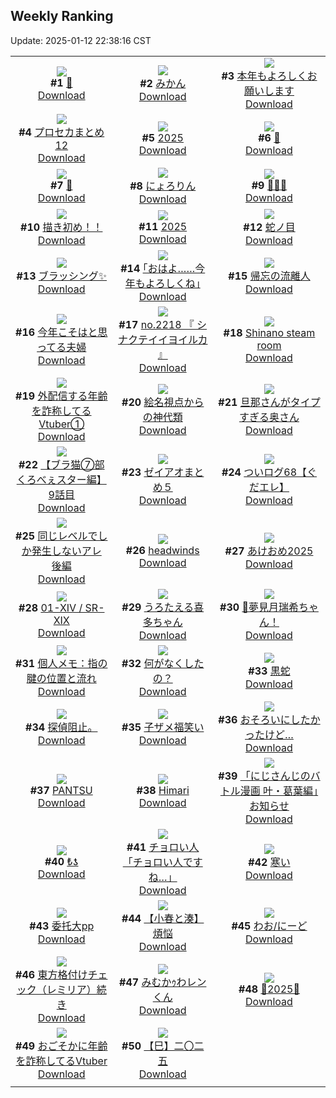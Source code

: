 ## Weekly Ranking
Update: 2025-01-12 22:38:16 CST

|      |      |      |
| :----: | :----: | :----: |
| ![](https://i.pixiv.re/c/240x480/img-master/img/2025/01/06/00/40/09/125946101_p0_master1200.jpg)<br>**#1** [🐍](https://www.pixiv.net/artworks/125946101)<br>[Download](https://i.pixiv.re/img-original/img/2025/01/06/00/40/09/125946101_p0.png) | ![](https://i.pixiv.re/c/240x480/img-master/img/2025/01/06/20/30/01/125967925_p0_master1200.jpg)<br>**#2** [みかん](https://www.pixiv.net/artworks/125967925)<br>[Download](https://i.pixiv.re/img-original/img/2025/01/06/20/30/01/125967925_p0.png) | ![](https://i.pixiv.re/c/240x480/img-master/img/2025/01/06/19/31/27/125966179_p0_master1200.jpg)<br>**#3** [本年もよろしくお願いします](https://www.pixiv.net/artworks/125966179)<br>[Download](https://i.pixiv.re/img-original/img/2025/01/06/19/31/27/125966179_p0.jpg) |
| ![](https://i.pixiv.re/c/240x480/img-master/img/2025/01/05/20/58/15/125936436_p0_master1200.jpg)<br>**#4** [プロセカまとめ12](https://www.pixiv.net/artworks/125936436)<br>[Download](https://i.pixiv.re/img-original/img/2025/01/05/20/58/15/125936436_p0.jpg) | ![](https://i.pixiv.re/c/240x480/img-master/img/2025/01/05/00/00/16/125906872_p0_master1200.jpg)<br>**#5** [2025](https://www.pixiv.net/artworks/125906872)<br>[Download](https://i.pixiv.re/img-original/img/2025/01/05/00/00/16/125906872_p0.jpg) | ![](https://i.pixiv.re/c/240x480/img-master/img/2025/01/07/04/10/24/125981673_p0_master1200.jpg)<br>**#6** [🐍](https://www.pixiv.net/artworks/125981673)<br>[Download](https://i.pixiv.re/img-original/img/2025/01/07/04/10/24/125981673_p0.png) |
| ![](https://i.pixiv.re/c/240x480/img-master/img/2025/01/06/00/19/30/125945321_p0_master1200.jpg)<br>**#7** [💖](https://www.pixiv.net/artworks/125945321)<br>[Download](https://i.pixiv.re/img-original/img/2025/01/06/00/19/30/125945321_p0.png) | ![](https://i.pixiv.re/c/240x480/img-master/img/2025/01/06/00/07/39/125944870_p0_master1200.jpg)<br>**#8** [にょろりん](https://www.pixiv.net/artworks/125944870)<br>[Download](https://i.pixiv.re/img-original/img/2025/01/06/00/07/39/125944870_p0.jpg) | ![](https://i.pixiv.re/c/240x480/img-master/img/2025/01/05/00/06/22/125907426_p0_master1200.jpg)<br>**#9** [🤍✨🤍](https://www.pixiv.net/artworks/125907426)<br>[Download](https://i.pixiv.re/img-original/img/2025/01/05/00/06/22/125907426_p0.jpg) |
| ![](https://i.pixiv.re/c/240x480/img-master/img/2025/01/06/20/09/58/125967377_p0_master1200.jpg)<br>**#10** [描き初め！！](https://www.pixiv.net/artworks/125967377)<br>[Download](https://i.pixiv.re/img-original/img/2025/01/06/20/09/58/125967377_p0.png) | ![](https://i.pixiv.re/c/240x480/img-master/img/2025/01/06/01/58/34/125948165_p0_master1200.jpg)<br>**#11** [2025](https://www.pixiv.net/artworks/125948165)<br>[Download](https://i.pixiv.re/img-original/img/2025/01/06/01/58/34/125948165_p0.png) | ![](https://i.pixiv.re/c/240x480/img-master/img/2025/01/05/00/00/28/125906939_p0_master1200.jpg)<br>**#12** [蛇ノ目](https://www.pixiv.net/artworks/125906939)<br>[Download](https://i.pixiv.re/img-original/img/2025/01/05/00/00/28/125906939_p0.jpg) |
| ![](https://i.pixiv.re/c/240x480/img-master/img/2025/01/05/01/41/30/125910472_p0_master1200.jpg)<br>**#13** [ブラッシング✨](https://www.pixiv.net/artworks/125910472)<br>[Download](https://i.pixiv.re/img-original/img/2025/01/05/01/41/30/125910472_p0.png) | ![](https://i.pixiv.re/c/240x480/img-master/img/2025/01/06/17/08/53/125962046_p0_master1200.jpg)<br>**#14** [｢おはよ……今年もよろしくね｣](https://www.pixiv.net/artworks/125962046)<br>[Download](https://i.pixiv.re/img-original/img/2025/01/06/17/08/53/125962046_p0.jpg) | ![](https://i.pixiv.re/c/240x480/img-master/img/2025/01/05/01/47/21/125909921_p0_master1200.jpg)<br>**#15** [帰忘の流離人](https://www.pixiv.net/artworks/125909921)<br>[Download](https://i.pixiv.re/img-original/img/2025/01/05/01/47/21/125909921_p0.png) |
| ![](https://i.pixiv.re/c/240x480/img-master/img/2025/01/06/00/03/22/125944600_p0_master1200.jpg)<br>**#16** [今年こそはと思ってる夫婦](https://www.pixiv.net/artworks/125944600)<br>[Download](https://i.pixiv.re/img-original/img/2025/01/06/00/03/22/125944600_p0.jpg) | ![](https://i.pixiv.re/c/240x480/img-master/img/2025/01/06/23/44/48/125975173_p0_master1200.jpg)<br>**#17** [no.2218 『 シナクテイイヨイルカ 』](https://www.pixiv.net/artworks/125975173)<br>[Download](https://i.pixiv.re/img-original/img/2025/01/06/23/44/48/125975173_p0.jpg) | ![](https://i.pixiv.re/c/240x480/img-master/img/2025/01/06/15/05/15/125959611_p0_master1200.jpg)<br>**#18** [Shinano steam room](https://www.pixiv.net/artworks/125959611)<br>[Download](https://i.pixiv.re/img-original/img/2025/01/06/15/05/15/125959611_p0.jpg) |
| ![](https://i.pixiv.re/c/240x480/img-master/img/2025/01/06/20/59/31/125968884_p0_master1200.jpg)<br>**#19** [外配信する年齢を詐称してるVtuber①](https://www.pixiv.net/artworks/125968884)<br>[Download](https://i.pixiv.re/img-original/img/2025/01/06/20/59/31/125968884_p0.jpg) | ![](https://i.pixiv.re/c/240x480/img-master/img/2025/01/06/19/27/15/125966024_p0_master1200.jpg)<br>**#20** [絵名視点からの神代類](https://www.pixiv.net/artworks/125966024)<br>[Download](https://i.pixiv.re/img-original/img/2025/01/06/19/27/15/125966024_p0.jpg) | ![](https://i.pixiv.re/c/240x480/img-master/img/2025/01/05/00/04/22/125907317_p0_master1200.jpg)<br>**#21** [旦那さんがタイプすぎる奥さん](https://www.pixiv.net/artworks/125907317)<br>[Download](https://i.pixiv.re/img-original/img/2025/01/05/00/04/22/125907317_p0.jpg) |
| ![](https://i.pixiv.re/c/240x480/img-master/img/2025/01/06/19/00/17/125965203_p0_master1200.jpg)<br>**#22** [【ブラ猫⑦部 くろべぇスター編】 9話目](https://www.pixiv.net/artworks/125965203)<br>[Download](https://i.pixiv.re/img-original/img/2025/01/06/19/00/17/125965203_p0.png) | ![](https://i.pixiv.re/c/240x480/img-master/img/2025/01/06/12/16/51/125956644_p0_master1200.jpg)<br>**#23** [ゼイアオまとめ５](https://www.pixiv.net/artworks/125956644)<br>[Download](https://i.pixiv.re/img-original/img/2025/01/06/12/16/51/125956644_p0.png) | ![](https://i.pixiv.re/c/240x480/img-master/img/2025/01/05/09/05/38/125916985_p0_master1200.jpg)<br>**#24** [ついログ68【ぐだエレ】](https://www.pixiv.net/artworks/125916985)<br>[Download](https://i.pixiv.re/img-original/img/2025/01/05/09/05/38/125916985_p0.jpg) |
| ![](https://i.pixiv.re/c/240x480/img-master/img/2025/01/06/00/07/19/125944856_p0_master1200.jpg)<br>**#25** [同じレベルでしか発生しないアレ 後編](https://www.pixiv.net/artworks/125944856)<br>[Download](https://i.pixiv.re/img-original/img/2025/01/06/00/07/19/125944856_p0.jpg) | ![](https://i.pixiv.re/c/240x480/img-master/img/2025/01/07/00/00/14/125975794_p0_master1200.jpg)<br>**#26** [headwinds](https://www.pixiv.net/artworks/125975794)<br>[Download](https://i.pixiv.re/img-original/img/2025/01/07/00/00/14/125975794_p0.png) | ![](https://i.pixiv.re/c/240x480/img-master/img/2025/01/06/10/14/01/125954676_p0_master1200.jpg)<br>**#27** [あけおめ2025](https://www.pixiv.net/artworks/125954676)<br>[Download](https://i.pixiv.re/img-original/img/2025/01/06/10/14/01/125954676_p0.jpg) |
| ![](https://i.pixiv.re/c/240x480/img-master/img/2025/01/06/01/00/01/125946715_p0_master1200.jpg)<br>**#28** [01-ⅩⅣ /  SR-ⅩⅨ](https://www.pixiv.net/artworks/125946715)<br>[Download](https://i.pixiv.re/img-original/img/2025/01/06/01/00/01/125946715_p0.png) | ![](https://i.pixiv.re/c/240x480/img-master/img/2025/01/06/00/03/26/125944607_p0_master1200.jpg)<br>**#29** [うろたえる喜多ちゃん](https://www.pixiv.net/artworks/125944607)<br>[Download](https://i.pixiv.re/img-original/img/2025/01/06/00/03/26/125944607_p0.png) | ![](https://i.pixiv.re/c/240x480/img-master/img/2025/01/06/22/38/57/125972750_p0_master1200.jpg)<br>**#30** [🥛夢見月瑞希ちゃん！](https://www.pixiv.net/artworks/125972750)<br>[Download](https://i.pixiv.re/img-original/img/2025/01/06/22/38/57/125972750_p0.jpg) |
| ![](https://i.pixiv.re/c/240x480/img-master/img/2025/01/07/06/00/07/125982861_p0_master1200.jpg)<br>**#31** [個人メモ：指の腱の位置と流れ](https://www.pixiv.net/artworks/125982861)<br>[Download](https://i.pixiv.re/img-original/img/2025/01/07/06/00/07/125982861_p0.jpg) | ![](https://i.pixiv.re/c/240x480/img-master/img/2025/01/05/16/52/38/125927755_p0_master1200.jpg)<br>**#32** [何がなくしたの？](https://www.pixiv.net/artworks/125927755)<br>[Download](https://i.pixiv.re/img-original/img/2025/01/05/16/52/38/125927755_p0.jpg) | ![](https://i.pixiv.re/c/240x480/img-master/img/2025/01/06/00/19/49/125945337_p0_master1200.jpg)<br>**#33** [黒蛇](https://www.pixiv.net/artworks/125945337)<br>[Download](https://i.pixiv.re/img-original/img/2025/01/06/00/19/49/125945337_p0.png) |
| ![](https://i.pixiv.re/c/240x480/img-master/img/2025/01/06/11/09/36/125955445_p0_master1200.jpg)<br>**#34** [探偵阻止。](https://www.pixiv.net/artworks/125955445)<br>[Download](https://i.pixiv.re/img-original/img/2025/01/06/11/09/36/125955445_p0.jpg) | ![](https://i.pixiv.re/c/240x480/img-master/img/2025/01/06/00/06/51/125944829_p0_master1200.jpg)<br>**#35** [子ザメ福笑い](https://www.pixiv.net/artworks/125944829)<br>[Download](https://i.pixiv.re/img-original/img/2025/01/06/00/06/51/125944829_p0.jpg) | ![](https://i.pixiv.re/c/240x480/img-master/img/2025/01/06/23/59/14/125975687_p0_master1200.jpg)<br>**#36** [おそろいにしたかったけど…](https://www.pixiv.net/artworks/125975687)<br>[Download](https://i.pixiv.re/img-original/img/2025/01/06/23/59/14/125975687_p0.jpg) |
| ![](https://i.pixiv.re/c/240x480/img-master/img/2025/01/06/01/20/42/125947309_p0_master1200.jpg)<br>**#37** [PANTSU](https://www.pixiv.net/artworks/125947309)<br>[Download](https://i.pixiv.re/img-original/img/2025/01/06/01/20/42/125947309_p0.jpg) | ![](https://i.pixiv.re/c/240x480/img-master/img/2025/01/06/19/41/29/125966449_p0_master1200.jpg)<br>**#38** [Himari](https://www.pixiv.net/artworks/125966449)<br>[Download](https://i.pixiv.re/img-original/img/2025/01/06/19/41/29/125966449_p0.jpg) | ![](https://i.pixiv.re/c/240x480/img-master/img/2025/01/06/20/28/09/125967856_p0_master1200.jpg)<br>**#39** [「にじさんじのバトル漫画 叶・葛葉編」お知らせ](https://www.pixiv.net/artworks/125967856)<br>[Download](https://i.pixiv.re/img-original/img/2025/01/06/20/28/09/125967856_p0.jpg) |
| ![](https://i.pixiv.re/c/240x480/img-master/img/2025/01/06/12/07/35/125956465_p0_master1200.jpg)<br>**#40** [₺ƾ](https://www.pixiv.net/artworks/125956465)<br>[Download](https://i.pixiv.re/img-original/img/2025/01/06/12/07/35/125956465_p0.png) | ![](https://i.pixiv.re/c/240x480/img-master/img/2025/01/05/18/18/17/125929927_p0_master1200.jpg)<br>**#41** [チョロい人「チョロい人ですね…」](https://www.pixiv.net/artworks/125929927)<br>[Download](https://i.pixiv.re/img-original/img/2025/01/05/18/18/17/125929927_p0.jpg) | ![](https://i.pixiv.re/c/240x480/img-master/img/2025/01/06/00/27/31/125945629_p0_master1200.jpg)<br>**#42** [寒い](https://www.pixiv.net/artworks/125945629)<br>[Download](https://i.pixiv.re/img-original/img/2025/01/06/00/27/31/125945629_p0.jpg) |
| ![](https://i.pixiv.re/c/240x480/img-master/img/2025/01/06/16/10/26/125960795_p0_master1200.jpg)<br>**#43** [委托大pp](https://www.pixiv.net/artworks/125960795)<br>[Download](https://i.pixiv.re/img-original/img/2025/01/06/16/10/26/125960795_p0.jpg) | ![](https://i.pixiv.re/c/240x480/img-master/img/2025/01/06/23/33/41/125974749_p0_master1200.jpg)<br>**#44** [【小春と湊】煩悩](https://www.pixiv.net/artworks/125974749)<br>[Download](https://i.pixiv.re/img-original/img/2025/01/06/23/33/41/125974749_p0.png) | ![](https://i.pixiv.re/c/240x480/img-master/img/2025/01/06/00/01/03/125944360_p0_master1200.jpg)<br>**#45** [わお/にーど](https://www.pixiv.net/artworks/125944360)<br>[Download](https://i.pixiv.re/img-original/img/2025/01/06/00/01/03/125944360_p0.png) |
| ![](https://i.pixiv.re/c/240x480/img-master/img/2025/01/06/08/51/01/125953552_p0_master1200.jpg)<br>**#46** [東方格付けチェック（レミリア）続き](https://www.pixiv.net/artworks/125953552)<br>[Download](https://i.pixiv.re/img-original/img/2025/01/06/08/51/01/125953552_p0.png) | ![](https://i.pixiv.re/c/240x480/img-master/img/2025/01/06/00/38/48/125946061_p0_master1200.jpg)<br>**#47** [みむかｩわレンくん](https://www.pixiv.net/artworks/125946061)<br>[Download](https://i.pixiv.re/img-original/img/2025/01/06/00/38/48/125946061_p0.jpg) | ![](https://i.pixiv.re/c/240x480/img-master/img/2025/01/06/00/00/26/125944222_p0_master1200.jpg)<br>**#48** [🐍2025🐍](https://www.pixiv.net/artworks/125944222)<br>[Download](https://i.pixiv.re/img-original/img/2025/01/06/00/00/26/125944222_p0.jpg) |
| ![](https://i.pixiv.re/c/240x480/img-master/img/2025/01/05/21/05/45/125936880_p0_master1200.jpg)<br>**#49** [おごそかに年齢を詐称してるVtuber](https://www.pixiv.net/artworks/125936880)<br>[Download](https://i.pixiv.re/img-original/img/2025/01/05/21/05/45/125936880_p0.png) | ![](https://i.pixiv.re/c/240x480/img-master/img/2025/01/07/00/00/11/125975774_p0_master1200.jpg)<br>**#50** [【巳】二〇二五](https://www.pixiv.net/artworks/125975774)<br>[Download](https://i.pixiv.re/img-original/img/2025/01/07/00/00/11/125975774_p0.jpg) |
|      |
